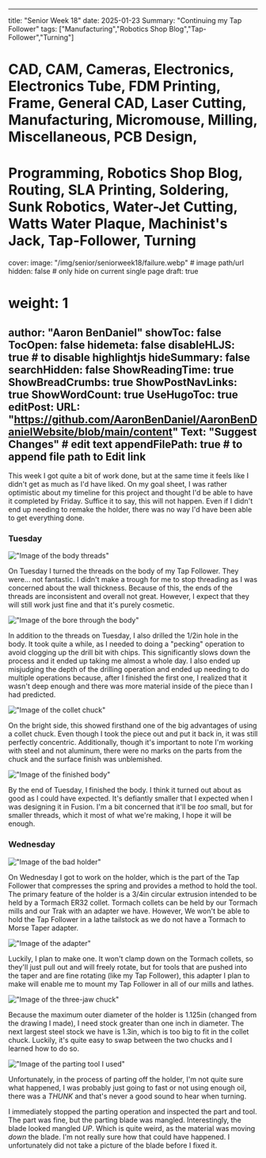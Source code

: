 
---
title: "Senior Week 18"
date: 2025-01-23
Summary: "Continuing my Tap Follower"
tags: ["Manufacturing","Robotics Shop Blog","Tap-Follower","Turning"]
# CAD, CAM, Cameras, Electronics, Electronics Tube, FDM Printing, Frame, General CAD, Laser Cutting, Manufacturing, Micromouse, Milling, Miscellaneous, PCB Design,
# Programming, Robotics Shop Blog, Routing, SLA Printing, Soldering, Sunk Robotics, Water-Jet Cutting, Watts Water Plaque, Machinist's Jack, Tap-Follower, Turning
cover:
    image: "/img/senior/seniorweek18/failure.webp" # image path/url
    hidden: false # only hide on current single page
draft: true

# weight: 1
author: "Aaron BenDaniel"
showToc: false
TocOpen: false
hidemeta: false
disableHLJS: true # to disable highlightjs
hideSummary: false
searchHidden: false
ShowReadingTime: true
ShowBreadCrumbs: true
ShowPostNavLinks: true
ShowWordCount: true
UseHugoToc: true
editPost:
    URL: "https://github.com/AaronBenDaniel/AaronBenDanielWebsite/blob/main/content"
    Text: "Suggest Changes" # edit text
    appendFilePath: true # to append file path to Edit link
---

This week I got quite a bit of work done, but at the same time it feels like I didn't get as much as I'd have liked. On my goal sheet, I was rather optimistic about my timeline for this project and thought I'd be able to have it completed by Friday. Suffice it to say, this will not happen. Even if I didn't end up needing to remake the holder, there was no way I'd have been able to get everything done.

### Tuesday

!["Image of the body threads"](/img/senior/seniorweek18/threads.webp)

On Tuesday I turned the threads on the body of my Tap Follower. They were... not fantastic. I didn't make a trough for me to stop threading as I was concerned about the wall thickness. Because of this, the ends of the threads are inconsistent and overall not great. However, I expect that they will still work just fine and that it's purely cosmetic.

!["Image of the bore through the body"](/img/senior/seniorweek18/bore.webp)

In addition to the threads on Tuesday, I also drilled the 1/2in hole in the body. It took quite a while, as I needed to doing a "pecking" operation to avoid clogging up the drill bit with chips. This significantly slows down the process and it ended up taking me almost a whole day. I also ended up misjudging the depth of the drilling operation and ended up needing to do multiple operations because, after I finished the first one, I realized that it wasn't deep enough and there was more material inside of the piece than I had predicted.

!["Image of the collet chuck"](/img/senior/seniorweek18/collet.webp)

On the bright side, this showed firsthand one of the big advantages of using a collet chuck. Even though I took the piece out and put it back in, it was still perfectly concentric. Additionally, though it's important to note I'm working with steel and not aluminum, there were no marks on the parts from the chuck and the surface finish was unblemished.

!["Image of the finished body"](/img/senior/seniorweek18/body.webp)

By the end of Tuesday, I finished the body. I think it turned out about as good as I could have expected. It's defiantly smaller that I expected when I was designing it in Fusion. I'm a bit concerned that it'll be *too* small, but for smaller threads, which it most of what we're making, I hope it will be enough.

### Wednesday

!["Image of the bad holder"](/img/senior/seniorweek18/failure.webp)

On Wednesday I got to work on the holder, which is the part of the Tap Follower that compresses the spring and provides a method to hold the tool. The primary feature of the holder is a 3/4in circular extrusion intended to be held by a Tormach ER32 collet. Tormach collets can be held by our Tormach mills and our Trak with an adapter we have. However, We won't be able to hold the Tap Follower in a lathe tailstock as we do not have a Tormach to Morse Taper adapter.

!["Image of the adapter"](/img/senior/seniorweek18/adapter.webp)

Luckily, I plan to make one. It won't clamp down on the Tormach collets, so they'll just pull out and will freely rotate, but for tools that are pushed into the taper and are fine rotating (like my Tap Follower), this adapter I plan to make will enable me to mount my Tap Follower in all of our mills and lathes.

!["Image of the three-jaw chuck"](/img/senior/seniorweek18/jaws.webp)

Because the maximum outer diameter of the holder is 1.125in (changed from the drawing I made), I need stock greater than one inch in diameter. The next largest steel stock we have is 1.3in, which is too big to fit in the collet chuck. Luckily, it's quite easy to swap between the two chucks and I learned how to do so.

!["Image of the parting tool I used"](/img/senior/seniorweek18/blade.webp)

Unfortunately, in the process of parting off the holder, I'm not quite sure what happened, I was probably just going to fast or not using enough oil, there was a *THUNK* and that's never a good sound to hear when turning.

I immediately stopped the parting operation and inspected the part and tool. The part was fine, but the parting blade was mangled. Interestingly, the blade looked mangled *UP*. Which is quite weird, as the material was moving *down* the blade. I'm not really sure how that could have happened. I unfortunately did not take a picture of the blade before I fixed it.

